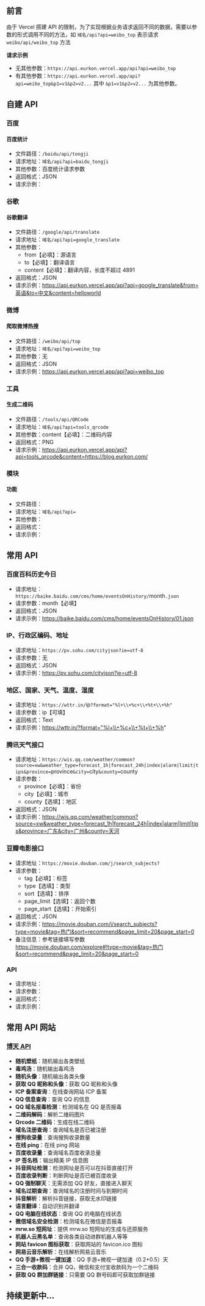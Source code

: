 ## 前言

由于 Vercel 搭建 API 的限制，为了实现根据业务请求返回不同的数据，需要以参数的形式调用不同的方法，如 `域名/api?api=weibo_top` 表示请求 `weibo/api/weibo_top` 方法

**请求示例**
  - 无其他参数：`https://api.eurkon.vercel.app/api?api=weibo_top`
  - 有其他参数：`https://api.eurkon.vercel.app/api?api=weibo_top&p1=v1&p2=v2...` 其中 `&p1=v1&p2=v2...` 为其他参数。

## 自建 API

### 百度
#### 百度统计
  - 文件路径：`/baidu/api/tongji`
  - 请求地址：`域名/api?api=baidu_tongji`
  - 其他参数：百度统计请求参数
  - 返回格式：JSON
  - 请求示例：

### 谷歌

#### 谷歌翻译
  - 文件路径：`/google/api/translate`
  - 请求地址：`域名/api?api=google_translate`
  - 其他参数：
    - from【必填】：源语言
    - to【必填】：翻译语言
    - content【必填】：翻译内容，长度不超过 4891
  - 返回格式：JSON
  - 请求示例：https://api.eurkon.vercel.app/api?api=google_translate&from=英语&to=中文&content=helloworld

### 微博

#### 爬取微博热搜
  - 文件路径：`/weibo/api/top`
  - 请求地址：`域名/api?api=weibo_top`
  - 其他参数：无
  - 返回格式：JSON
  - 请求示例：https://api.eurkon.vercel.app/api?api=weibo_top

### 工具

#### 生成二维码
  - 文件路径：`/tools/api/QRCode`
  - 请求地址：`域名/api?api=tools_qrcode`
  - 其他参数：content【必填】：二维码内容
  - 返回格式：PNG
  - 请求示例：https://api.eurkon.vercel.app/api?api=tools_qrcode&content=https://blog.eurkon.com/

### 模块

#### 功能
  - 文件路径：
  - 请求地址：`域名/api?api=`
  - 其他参数：
  - 返回格式：
  - 请求示例：

## 常用 API

### 百度百科历史今日
  - 请求地址：`https://baike.baidu.com/cms/home/eventsOnHistory/`month`.json`
  - 请求参数：month【必填】
  - 返回格式：JSON
  - 请求示例：https://baike.baidu.com/cms/home/eventsOnHistory/01.json

### IP、行政区编码、地址
  - 请求地址：`https://pv.sohu.com/cityjson?ie=utf-8`
  - 请求参数：无
  - 返回格式：JSON
  - 请求示例：https://pv.sohu.com/cityjson?ie=utf-8

### 地区、国家、天气、温度、湿度
  - 请求地址：`https://wttr.in/`ip`?format="%l+\\+%c+\\+%t+\\+%h"`
  - 请求参数：ip【可填】
  - 返回格式：Text
  - 请求示例：https://wttr.in/?format="%l+\\+%c+\\+%t+\\+%h"

### 腾讯天气接口
  - 请求地址：`https://wis.qq.com/weather/common?source=xw&weather_type=forecast_1h|forecast_24h|index|alarm|limit|tips&province=`province`&city=`city`&county=`county
  - 请求参数：
    - province【必填】：省份
    - city【必填】：城市
    - county【选填】：地区
  - 返回格式：JSON
  - 请求示例：https://wis.qq.com/weather/common?source=xw&weather_type=forecast_1h|forecast_24h|index|alarm|limit|tips&province=广东&city=广州&county=天河

### 豆瓣电影接口
  - 请求地址：`https://movie.douban.com/j/search_subjects?`
  - 请求参数：
    - tag【必填】：标签
    - type【选填】：类型
    - sort【选填】：排序
    - page_limit【选填】：返回个数
    - page_start【选填】：开始索引
  - 返回格式：JSON
  - 请求示例：https://movie.douban.com/j/search_subjects?type=movie&tag=热门&sort=recommend&page_limit=20&page_start=0
  - 备注信息：参考链接填写参数 https://movie.douban.com/explore#!type=movie&tag=热门&sort=recommend&page_limit=20&page_start=0

### API
  - 请求地址：
  - 请求参数：
  - 返回格式：
  - 请求示例：

## 常用 API 网站

### [博天 API](https://api.btstu.cn/)

- **随机壁纸**：随机输出各类壁纸
- **毒鸡汤**：随机输出毒鸡汤
- **随机头像**：随机输出各类头像
- **获取 QQ 昵称和头像**：获取 QQ 昵称和头像
- **ICP 备案查询**：在线查询网站 ICP 备案
- **QQ 信息查询**：查询 QQ 的信息
- **QQ 域名报毒检测**：检测域名在 QQ 是否报毒
- **二维码解码**：解析二维码图片
- **Qrcode 二维码**：生成在线二维码
- **域名注册查询**：查询域名是否已被注册
- **搜狗收录量**：查询搜狗收录数量
- **在线 ping**：在线 ping 网站
- **百度收录量**：查询域名百度收录总量
- **IP 签名档**：输出精美 IP 信息图
- **抖音网址检测**：检测网址是否可以在抖音直接打开
- **百度收录判断**：判断网址是否已被百度收录
- **QQ 强制聊天**：无需添加 QQ 好友，直接进入聊天
- **域名过期查询**：查询域名的注册时间与到期时间
- **抖音解析**：解析抖音链接，获取无水印链接
- **语言翻译**：自动识别并翻译
- **QQ 电脑在线状态**：查询 QQ 的电脑在线状态
- **微信域名安全检测**：检测域名在微信是否报毒
- **mrw.so 短网址**：提供 mrw.so 短网址的生成与还原服务
- **机器人云黑名单**：查询各类自动进群机器人等等
- **网站 favicon 图标获取**：获取网站的 favicon.ico 图标
- **网易云音乐解析**：在线解析网易云音乐
- **QQ 手游+微视一键加速**：QQ 手游+微视一键加速（0.2+0.5）天
- **三合一收款码**：合并 QQ，微信和支付宝收款码为一个二维码
- **获取 QQ 群加群链接**：只需要 QQ 群号码即可获取加群链接

## 持续更新中...

